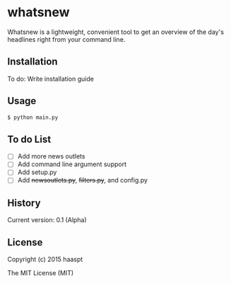 # whatsnew

Whatsnew is a lightweight, convenient tool to get an overview of the day's headlines right from your command line.

## Installation

To do: Write installation guide

## Usage

```bash
$ python main.py
```
## To do List

- [ ] Add more news outlets
- [ ] Add command line argument support
- [ ] Add setup.py
- [ ] Add ~~newsoutlets.py~~, ~~filters.py~~, and config.py

## History

Current version: 0.1 (Alpha)

## License

Copyright (c) 2015 haaspt

The MIT License (MIT)
